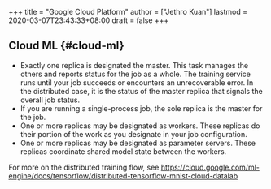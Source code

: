 +++
title = "Google Cloud Platform"
author = ["Jethro Kuan"]
lastmod = 2020-03-07T23:43:33+08:00
draft = false
+++

## Cloud ML {#cloud-ml}

-   Exactly one replica is designated the master. This task manages the
    others and reports status for the job as a whole. The training
    service runs until your job succeeds or encounters an unrecoverable
    error. In the distributed case, it is the status of the master
    replica that signals the overall job status.
-   If you are running a single-process job, the sole replica is the
    master for the job.
-   One or more replicas may be designated as workers. These replicas do
    their portion of the work as you designate in your job
    configuration.
-   One or more replicas may be designated as parameter servers. These
    replicas coordinate shared model state between the workers.

For more on the distributed training flow, see
<https://cloud.google.com/ml-engine/docs/tensorflow/distributed-tensorflow-mnist-cloud-datalab>
